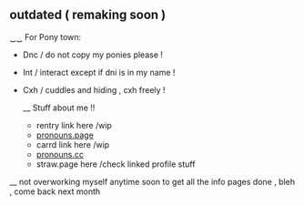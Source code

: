 ## outdated ( remaking soon )

‿‿ For Pony town:
- Dnc / do not copy my ponies please !
- Int / interact except if dni is in my name !
- Cxh / cuddles and hiding , cxh freely ! 


  __ Stuff about me !!
  - rentry link here /wip
  - [pronouns.page](https://en.pronouns.page/@Regr4tor)
  - carrd link here /wip
  - [pronouns.cc](https://prns.cc/hgemt)
  - straw.page here /check linked profile stuff
  

    
__ not overworking myself anytime soon to get all the info pages done , bleh , come back next month
